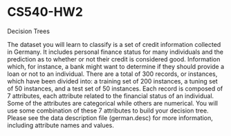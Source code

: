CS540-HW2
=========

Decision Trees

The dataset you will learn to classify is a set of credit information collected in Germany. It includes personal
finance status for many individuals and the prediction as to whether or not their credit is considered good.
Information which, for instance, a bank might want to determine if they should provide a loan or not to an
individual. 
There are a total of 300 records, or instances, which have been divided into: a training set of 200 instances, a
tuning set of 50 instances, and a test set of 50 instances. Each record is composed of 7 attributes, each attribute
related to the financial status of an individual. Some of the attributes are categorical while others are numerical.
You will use some combination of these 7 attributes to build your decision tree. Please see the data description
file (german.desc) for more information, including attribute names and values.

